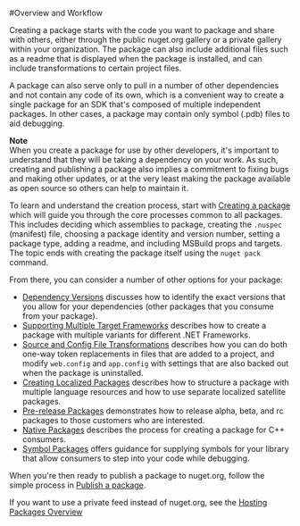 #Overview and Workflow

Creating a package starts with the code you want to package and share with others, either through the public nuget.org gallery or a private gallery within your organization. The package can also include additional files such as a readme that is displayed when the package is installed, and can include transformations to certain project files.

A package can also serve only to pull in a number of other dependencies and not contain any code of its own, which is a convenient way to create a single package for an SDK that's composed of multiple independent packages. In other cases, a package may contain only symbol (.pdb) files to aid debugging.

<div class="block-callout-note">
    <strong>Note</strong></br>
    When you create a package for use by other developers, it's important to understand that they will be taking a dependency on your work. As such, creating and publishing a package also implies a commitment to fixing bugs and making other updates, or at the very least making the package available as open source so others can help to maintain it.
</div> 

To learn and understand the creation process, start with [Creating a package](/ndocs/create-packages/creating-a-package) which will guide you through the core processes common to all packages. This includes deciding which assemblies to package, creating the `.nuspec` (manifest) file, choosing a package identity and version number, setting a package type, adding a readme, and including MSBuild props and targets. The topic ends with creating the package itself using the `nuget pack` command.

From there, you can consider a number of other options for your package:

-  [Dependency Versions](/ndocs/create-packages/dependency-versions) discusses how to identify the exact versions that you allow for your dependencies (other packages that you consume from your package).
-  [Supporting Multiple Target Frameworks](/ndocs/create-packages/supporting-multiple-target-frameworks) describes how to create a package with multiple variants for different .NET Frameworks.
-  [Source and Config File Transformations](/ndocs/create-packages/source-and-config-file-transformations) describes how you can do both one-way token replacements in files that are added to a project, and modify `web.config` and `app.config` with settings that are also backed out when the package is uninstalled.
-  [Creating Localized Packages](/ndocs/create-packages/creating-localized-packages) describes how to structure a package with multiple language resources and how to use separate localized satellite packages.
-  [Pre-release Packages](/ndocs/create-packages/prerelease-packages) demonstrates how to release alpha, beta, and rc packages to those customers who are interested.
-  [Native Packages](/ndocs/create-packages/native-packages) describes the process for creating a package for C++ consumers.
-  [Symbol Packages](/ndocs/create-packages/symbol-packages) offers guidance for supplying symbols for your library that allow consumers to step into your code while debugging.


When you're then ready to publish a package to nuget.org, follow the simple process in [Publish a package](/ndocs/create-packages/publish-a-package).

If you want to use a private feed instead of nuget.org, see the [Hosting Packages Overview](/ndocs/hosting-packages/overview)